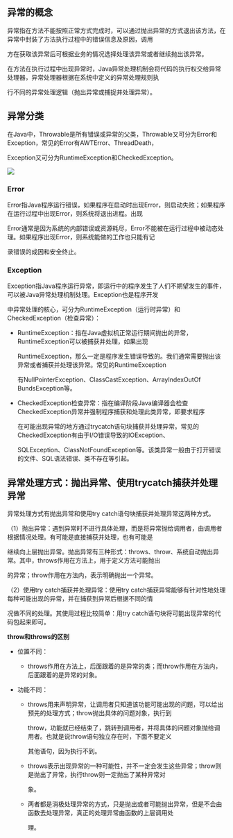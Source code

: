 ## 异常的概念

异常指在方法不能按照正常方式完成时，可以通过抛出异常的方式退出该方法，在异常中封装了方法执行过程中的错误信息及原因，调用

方在获取该异常后可根据业务的情况选择处理该异常或者继续抛出该异常。

在方法在执行过程中出现异常时，Java异常处理机制会将代码的执行权交给异常处理器，异常处理器根据在系统中定义的异常处理规则执

行不同的异常处理逻辑（抛出异常或捕捉并处理异常）。

## 异常分类

在Java中，Throwable是所有错误或异常的父类，Throwable又可分为Error和Exception，常见的Error有AWTError、ThreadDeath，

Exception又可分为RuntimeException和CheckedException。

![](D:\workspace\Java-Interview-Offer\images\异常001.png)

### Error

Error指Java程序运行错误，如果程序在启动时出现Error，则启动失败；如果程序在运行过程中出现Error，则系统将退出进程。出现

Error通常是因为系统的内部错误或资源耗尽，Error不能被在运行过程中被动态处理。如果程序出现Error，则系统能做的工作也只能有记

录错误的成因和安全终止。

### Exception

Exception指Java程序运行异常，即运行中的程序发生了人们不期望发生的事件，可以被Java异常处理机制处理。Exception也是程序开发

中异常处理的核心，可分为RuntimeException（运行时异常）和CheckedException（检查异常）：

- RuntimeException：指在Java虚拟机正常运行期间抛出的异常，RuntimeException可以被捕获并处理，如果出现

  RuntimeException，那么一定是程序发生错误导致的。我们通常需要抛出该异常或者捕获并处理该异常。常见的RuntimeException

  有NullPointerException、ClassCastException、ArrayIndexOutOf BundsException等。

- CheckedException检查异常：指在编译阶段Java编译器会检查CheckedException异常并强制程序捕获和处理此类异常，即要求程序

  在可能出现异常的地方通过trycatch语句块捕获并处理异常。常见的CheckedException有由于I/O错误导致的IOException、

  SQLException、ClassNotFoundException等。该类异常一般由于打开错误的文件、SQL语法错误、类不存在等引起。

## 异常处理方式：抛出异常、使用trycatch捕获并处理异常

异常处理方式有抛出异常和使用try catch语句块捕获并处理异常这两种方式。

（1）抛出异常：遇到异常时不进行具体处理，而是将异常抛给调用者，由调用者根据情况处理。有可能是直接捕获并处理，也有可能是

继续向上层抛出异常。抛出异常有三种形式：throws、throw、系统自动抛出异常。其中，throws作用在方法上，用于定义方法可能抛出

的异常；throw作用在方法内，表示明确抛出一个异常。

（2）使用try catch捕获并处理异常：使用try catch捕获异常能够有针对性地处理每种可能出现的异常，并在捕获到异常后根据不同的情

况做不同的处理。其使用过程比较简单：用try catch语句块将可能出现异常的代码包起来即可。

**throw和throws的区别**

- 位置不同：

  - throws作用在方法上，后面跟着的是异常的类；而throw作用在方法内，后面跟着的是异常的对象。

- 功能不同：

  - throws用来声明异常，让调用者只知道该功能可能出现的问题，可以给出预先的处理方式；throw抛出具体的问题对象，执行到

    throw，功能就已经结束了，跳转到调用者，并将具体的问题对象抛给调用者。也就是说throw语句独立存在时，下面不要定义

    其他语句，因为执行不到。

  - throws表示出现异常的一种可能性，并不一定会发生这些异常；throw则是抛出了异常，执行throw则一定抛出了某种异常对

    象。

  - 两者都是消极处理异常的方式，只是抛出或者可能抛出异常，但是不会由函数去处理异常，真正的处理异常由函数的上层调用处

    理。